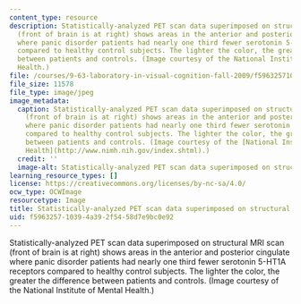 ```yaml
---
content_type: resource
description: Statistically-analyzed PET scan data superimposed on structural MRI scan
  (front of brain is at right) shows areas in the anterior and posterior cingulate
  where panic disorder patients had nearly one third fewer serotonin 5-HT1A receptors
  compared to healthy control subjects. The lighter the color, the greater the difference
  between patients and controls. (Image courtesy of the National Institute of Mental
  Health.)
file: /courses/9-63-laboratory-in-visual-cognition-fall-2009/f596325710394a392f5458d7e9bc0e92_9-63f09-th.jpg
file_size: 11578
file_type: image/jpeg
image_metadata:
  caption: Statistically-analyzed PET scan data superimposed on structural MRI scan
    (front of brain is at right) shows areas in the anterior and posterior cingulate
    where panic disorder patients had nearly one third fewer serotonin 5-HT1A receptors
    compared to healthy control subjects. The lighter the color, the greater the difference
    between patients and controls. (Image courtesy of the [National Institute of Mental
    Health](http://www.nimh.nih.gov/index.shtml).)
  credit: ''
  image-alt: Statistically-analyzed PET scan data superimposed on structural MRI scan.
learning_resource_types: []
license: https://creativecommons.org/licenses/by-nc-sa/4.0/
ocw_type: OCWImage
resourcetype: Image
title: Statistically-analyzed PET scan data superimposed on structural MRI scan
uid: f5963257-1039-4a39-2f54-58d7e9bc0e92
---
```

Statistically-analyzed PET scan data superimposed on structural MRI scan (front of brain is at right) shows areas in the anterior and posterior cingulate where panic disorder patients had nearly one third fewer serotonin 5-HT1A receptors compared to healthy control subjects. The lighter the color, the greater the difference between patients and controls. (Image courtesy of the National Institute of Mental Health.)